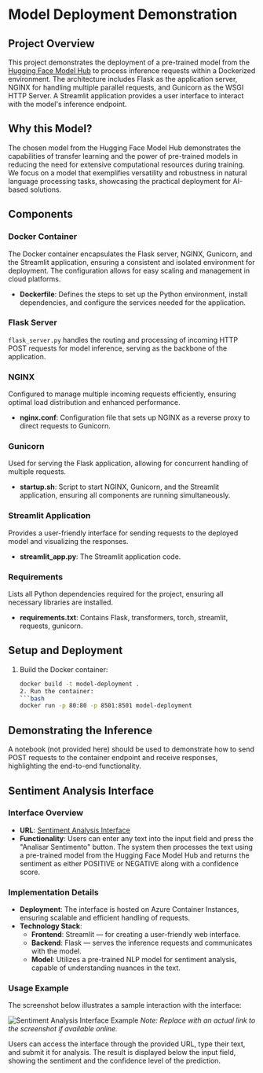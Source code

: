 # Model Deployment Demonstration

## Project Overview

This project demonstrates the deployment of a pre-trained model from the [Hugging Face Model Hub](https://huggingface.co/models) to process inference requests within a Dockerized environment. The architecture includes Flask as the application server, NGINX for handling multiple parallel requests, and Gunicorn as the WSGI HTTP Server. A Streamlit application provides a user interface to interact with the model's inference endpoint.

## Why this Model?

The chosen model from the Hugging Face Model Hub demonstrates the capabilities of transfer learning and the power of pre-trained models in reducing the need for extensive computational resources during training. We focus on a model that exemplifies versatility and robustness in natural language processing tasks, showcasing the practical deployment for AI-based solutions.

## Components

### Docker Container

The Docker container encapsulates the Flask server, NGINX, Gunicorn, and the Streamlit application, ensuring a consistent and isolated environment for deployment. The configuration allows for easy scaling and management in cloud platforms.

- **Dockerfile**: Defines the steps to set up the Python environment, install dependencies, and configure the services needed for the application.

### Flask Server

`flask_server.py` handles the routing and processing of incoming HTTP POST requests for model inference, serving as the backbone of the application.

### NGINX

Configured to manage multiple incoming requests efficiently, ensuring optimal load distribution and enhanced performance.

- **nginx.conf**: Configuration file that sets up NGINX as a reverse proxy to direct requests to Gunicorn.

### Gunicorn

Used for serving the Flask application, allowing for concurrent handling of multiple requests.

- **startup.sh**: Script to start NGINX, Gunicorn, and the Streamlit application, ensuring all components are running simultaneously.

### Streamlit Application

Provides a user-friendly interface for sending requests to the deployed model and visualizing the responses.

- **streamlit_app.py**: The Streamlit application code.

### Requirements

Lists all Python dependencies required for the project, ensuring all necessary libraries are installed.

- **requirements.txt**: Contains Flask, transformers, torch, streamlit, requests, gunicorn.

## Setup and Deployment

1. Build the Docker container:
   ```bash
   docker build -t model-deployment .
   2. Run the container:
   ```bash
   docker run -p 80:80 -p 8501:8501 model-deployment

## Demonstrating the Inference

A notebook (not provided here) should be used to demonstrate how to send POST requests to the container endpoint and receive responses, highlighting the end-to-end functionality.

## Sentiment Analysis Interface

### Interface Overview

- **URL**: [Sentiment Analysis Interface](http://48.216.158.146/)
- **Functionality**: Users can enter any text into the input field and press the "Analisar Sentimento" button. The system then processes the text using a pre-trained model from the Hugging Face Model Hub and returns the sentiment as either POSITIVE or NEGATIVE along with a confidence score.

### Implementation Details

- **Deployment**: The interface is hosted on Azure Container Instances, ensuring scalable and efficient handling of requests.
- **Technology Stack**:
  - **Frontend**: Streamlit — for creating a user-friendly web interface.
  - **Backend**: Flask — serves the inference requests and communicates with the model.
  - **Model**: Utilizes a pre-trained NLP model for sentiment analysis, capable of understanding nuances in the text.

### Usage Example

The screenshot below illustrates a sample interaction with the interface:

![Sentiment Analysis Interface Example](http://example.com/screenshot.png) *Note: Replace with an actual link to the screenshot if available online.*

Users can access the interface through the provided URL, type their text, and submit it for analysis. The result is displayed below the input field, showing the sentiment and the confidence level of the prediction.


